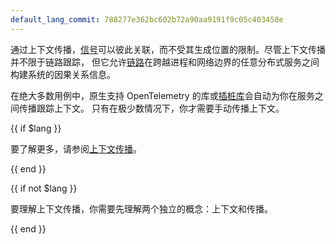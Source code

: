 ```yaml
---
default_lang_commit: 788277e362bc602b72a90aa9191f9c05c403458e
---
```


通过上下文传播，[信号](/docs/concepts/signals/)可以彼此关联，而不受其生成位置的限制。尽管上下文传播并不限于链路跟踪，
但它允许[链路](/docs/concepts/signals/traces/)在跨越进程和网络边界的任意分布式服务之间构建系统的因果关系信息。

在绝大多数用例中，原生支持 OpenTelemetry 的库或[插桩库](../libraries/)会自动为你在服务之间传播跟踪上下文。
只有在极少数情况下，你才需要手动传播上下文。

{{ if $lang }}

要了解更多，请参阅[上下文传播](/docs/concepts/context-propagation)。

{{ end }}

{{ if not $lang }}

要理解上下文传播，你需要先理解两个独立的概念：上下文和传播。

{{ end }}
